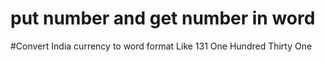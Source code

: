# put number and get number in word
#Convert India currency to word format
Like 	131 One Hundred Thirty One
